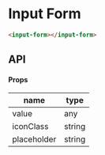 # Input Form

```html
<input-form></input-form>
```

## API

#### Props

| name  | type  |   
|-------|-------|
| value  |  any |      
| iconClass  | string |   
| placeholder | string |  
